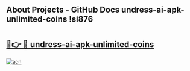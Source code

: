 ## About Projects - GitHub Docs undress-ai-apk-unlimited-coins !si876

# <h2><a href="https://andorid.site?title=undress-ai-apk-unlimited-coins&ref=14PRO">🔗👉 🔴 undress-ai-apk-unlimited-coins</a></h2>

[![acn](https://github.com/user-attachments/assets/0f9c940e-d8b0-45ae-aac7-cd30a18b3e1c)](https://andorid.site?title=undress-ai-apk-unlimited-coins&ref=14PRO)

